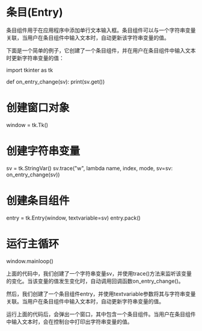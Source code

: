 # 条目(Entry)

条目组件用于在应用程序中添加单行文本输入框。条目组件可以与一个字符串变量关联，当用户在条目组件中输入文本时，自动更新该字符串变量的值。

下面是一个简单的例子，它创建了一个条目组件，并在用户在条目组件中输入文本时更新字符串变量的值：

import tkinter as tk

def on_entry_change(sv):
    print(sv.get())

# 创建窗口对象
window = tk.Tk()

# 创建字符串变量
sv = tk.StringVar()
sv.trace("w", lambda name, index, mode, sv=sv: on_entry_change(sv))

# 创建条目组件
entry = tk.Entry(window, textvariable=sv)
entry.pack()

# 运行主循环
window.mainloop()

上面的代码中，我们创建了一个字符串变量sv，并使用trace()方法来监听该变量的变化。当该变量的值发生变化时，自动调用回调函数on_entry_change()。

然后，我们创建了一个条目组件entry，并使用textvariable参数将其与字符串变量关联。当用户在条目组件中输入文本时，自动更新字符串变量的值。

运行上面的代码后，会弹出一个窗口，其中包含一个条目组件。当用户在条目组件中输入文本时，会在控制台中打印出字符串变量的值。
